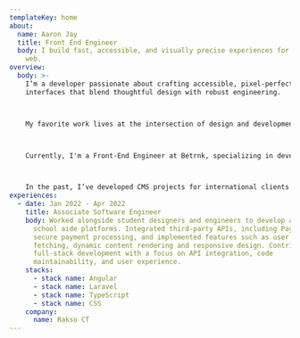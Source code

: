 ```yaml
---
templateKey: home
about:
  name: Aaron Jay
  title: Front End Engineer
  body: I build fast, accessible, and visually precise experiences for the modern
    web.
overview:
  body: >-
    I’m a developer passionate about crafting accessible, pixel-perfect user
    interfaces that blend thoughtful design with robust engineering.



    My favorite work lives at the intersection of design and development—creating experiences that not only look great but are meticulously built for performance and usability. 



    Currently, I'm a Front-End Engineer at Betrnk, specializing in development. I help design, build, and maintain the UI components that power Betrnk's frontend, ensuring our platform meets web accessibility standards and best practices to deliver an inclusive user experience.



    In the past, I’ve developed CMS projects for international clients and built software across agencies, startups, and businesses in industries ranging from digital media to tech.
experiences:
  - date: Jan 2022 - Apr 2022
    title: Associate Software Engineer
    body: Worked alongside student designers and engineers to develop and enhance
      school aide platforms. Integrated third-party APIs, including Paymongo for
      secure payment processing, and implemented features such as user data
      fetching, dynamic content rendering and responsive design. Contributed to
      full-stack development with a focus on API integration, code
      maintainability, and user experience.
    stacks:
      - stack name: Angular
      - stack name: Laravel
      - stack name: TypeScript
      - stack name: CSS
    company:
      name: Rakso CT
---
```

